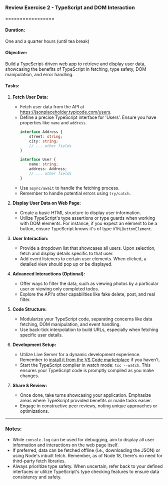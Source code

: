 ### Review Exercise 2 - TypeScript and DOM Interaction
=================

#### Duration: 
One and a quarter hours (until tea break)

#### Objective:
Build a TypeScript-driven web app to retrieve and display user data, showcasing the benefits of TypeScript in fetching, type safety, DOM manipulation, and error handling.

#### Tasks:

1. **Fetch User Data:**
    - Fetch user data from the API at https://jsonplaceholder.typicode.com/users.
    - Define a precise TypeScript interface for 'Users'. Ensure you have properties like `name` and `address`.
      ```typescript
      interface Address {
          street: string;
          city: string;
          // ... other fields
      }

      interface User {
          name: string;
          address: Address;
          // ... other fields
      }
      ```
    - Use `async/await` to handle the fetching process.
    - Remember to handle potential errors using `try/catch`.

2. **Display User Data on Web Page:**
    - Create a basic HTML structure to display user information.
    - Utilize TypeScript's type assertions or type guards when working with DOM elements. For instance, if you expect an element to be a button, ensure TypeScript knows it's of type `HTMLButtonElement`.

3. **User Interaction:**
    - Provide a dropdown list that showcases all users. Upon selection, fetch and display details specific to that user.
    - Add event listeners to certain user elements. When clicked, a detailed view should pop up or be displayed.

4. **Advanced Interactions (Optional):**
    - Offer ways to filter the data, such as viewing photos by a particular user or viewing only completed todos.
    - Explore the API's other capabilities like fake delete, post, and real filter.

5. **Code Structure:**
    - Modularize your TypeScript code, separating concerns like data fetching, DOM manipulation, and event handling.
    - Use back-tick interpolation to build URLs, especially when fetching specific user details.

6. **Development Setup:**
    - Utilize Live Server for a dynamic development experience. Remember to [install it from the VS Code marketplace](https://marketplace.visualstudio.com/items?itemName=ritwickdey.LiveServer) if you haven't.
    - Start the TypeScript compiler in watch mode: `tsc --watch`. This ensures your TypeScript code is promptly compiled as you make changes.

7. **Share & Review:**
    - Once done, take turns showcasing your application. Emphasize areas where TypeScript provided benefits or made tasks easier.
    - Engage in constructive peer reviews, noting unique approaches or optimizations.

---

### Notes:

- While `console.log` can be used for debugging, aim to display all user information and interactions on the web page itself.
- If preferred, data can be fetched offline (i.e., downloading the JSON) or using Node's inbuilt fetch. Remember, as of Node 18, there's no need for third-party fetch libraries.
- Always prioritize type safety. When uncertain, refer back to your defined interfaces or utilize TypeScript's type checking features to ensure data consistency and safety.
